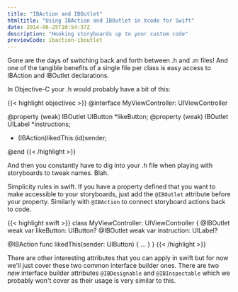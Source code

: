 ```yaml
---
title: "IBAction and IBOutlet"
htmltitle: "Using IBAction and IBOutlet in Xcode for Swift"
date: 2014-06-25T10:54:37Z
description: "Hooking storyboards up to your custom code"
previewCode: ibaction-iboutlet
---
```


Gone are the days of switching back and forth between .h and .m files! And one of the tangible benefits of a single file per class is easy access to IBAction and IBOutlet declarations.

In Objective-C your .h would probably have a bit of this:

{{< highlight objectivec >}}
@interface MyViewController: UIViewController

@property (weak) IBOutlet UIButton *likeButton;
@property (weak) IBOutlet UILabel *instructions;
- (IBAction)likedThis:(id)sender;

@end
{{< /highlight >}}

And then you constantly have to dig into your .h file when playing with storyboards to tweak names. Blah.

Simplicity rules in swift. If you have a property defined that you want to make accessible to your storyboards, just add the `@IBOutlet` attribute before your property. Similarly with `@IBAction` to connect storyboard actions back to code.

{{< highlight swift >}}
class MyViewController: UIViewController {
  @IBOutlet weak var likeButton: UIButton?
  @IBOutlet weak var instruction: UILabel?

  @IBAction func likedThis(sender: UIButton) {
    ...
  }
}
{{< /highlight >}}

There are other interesting attributes that you can apply in swift but for now we'll just cover these two common interface builder ones. There are two *new* interface builder attributes `@IBDesignable` and `@IBInspectable` which we probably won't cover as their usage is very similar to this.

